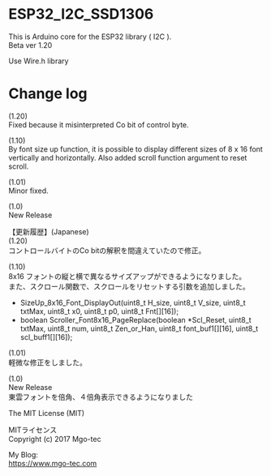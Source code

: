 # ESP32_I2C_SSD1306
This is Arduino core for the ESP32 library ( I2C ).  
Beta ver 1.20  
  
Use Wire.h library  
  
# Change log
(1.20)  
Fixed because it misinterpreted Co bit of control byte.  
  
(1.10)  
By font size up function, it is possible to display different sizes of 8 x 16 font vertically and horizontally.
Also added scroll function argument to reset scroll.  

(1.01)  
Minor fixed.  
  
(1.0)  
New Release  
  
  
【更新履歴】(Japanese)  
(1.20)  
コントロールバイトのCo bitの解釈を間違えていたので修正。  
  
(1.10)  
8x16 フォントの縦と横で異なるサイズアップができるようになりました。  
また、スクロール関数で、スクロールをリセットする引数を追加しました。  
  
- SizeUp_8x16_Font_DisplayOut(uint8_t H_size, uint8_t V_size, uint8_t txtMax, uint8_t x0, uint8_t p0, uint8_t Fnt[][16]);  
- boolean Scroller_Font8x16_PageReplace(boolean *Scl_Reset, uint8_t txtMax, uint8_t num, uint8_t Zen_or_Han, uint8_t font_buf1[][16], uint8_t scl_buff1[][16]);  
  
(1.01)  
軽微な修正をしました。  
  
(1.0)  
New Release  
東雲フォントを倍角、４倍角表示できるようになりました  
  
  
The MIT License (MIT)  
  
MITライセンス  
Copyright (c) 2017 Mgo-tec  
  
My Blog:  
https://www.mgo-tec.com